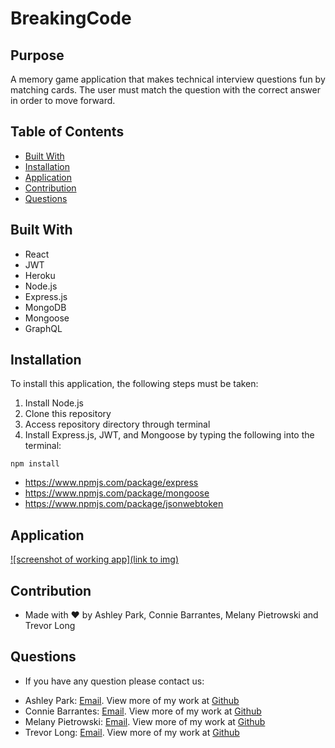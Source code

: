 # BreakingCode

## Purpose
A memory game application that makes technical interview questions fun by matching cards. The user must match the question with the correct answer in order to move forward.

## Table of Contents
- [Built With](#built-with)
- [Installation](#installation)
- [Application](#application)
- [Contribution](#contribution)
- [Questions](#questions)

## Built With
- React
- JWT
- Heroku
- Node.js
- Express.js
- MongoDB
- Mongoose
- GraphQL

## Installation
To install this application, the following steps must be taken:
1. Install Node.js
2. Clone this repository
3. Access repository directory through terminal
4. Install Express.js, JWT, and Mongoose by typing the following into the terminal: 

```
npm install
```
- https://www.npmjs.com/package/express
- https://www.npmjs.com/package/mongoose
- https://www.npmjs.com/package/jsonwebtoken


## Application
[![screenshot of working app](link to img)](url)

## Contribution
* Made with ❤️ by Ashley Park, Connie Barrantes, Melany Pietrowski and Trevor Long

## Questions
* If you have any question please contact us:

 - Ashley Park: [Email](mailto:Apark8496@gmail.com). View more of my work at [Github](https://github.com/apark8496)
 - Connie Barrantes: [Email](mailto:connie.s.barrantes@gmail.com). View more of my work at [Github](https://github.com/barrantesc)
 - Melany Pietrowski: [Email](mailto:Melany14@gmail.com). View more of my work at [Github](https://github.com/Melpie10)
 - Trevor Long: [Email](mailto:). View more of my work at [Github](https://github.com/TrevorL0ng)
